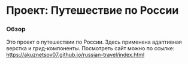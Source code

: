 # Проект: Путешествие по России

### Обзор
Это проект о путешествии по России.
Здесь применена адаптивная верстка и грид-компоненты.
Посмотреть сайт можно по ссылке:
https://akuznetsov07.github.io/russian-travel/index.html

